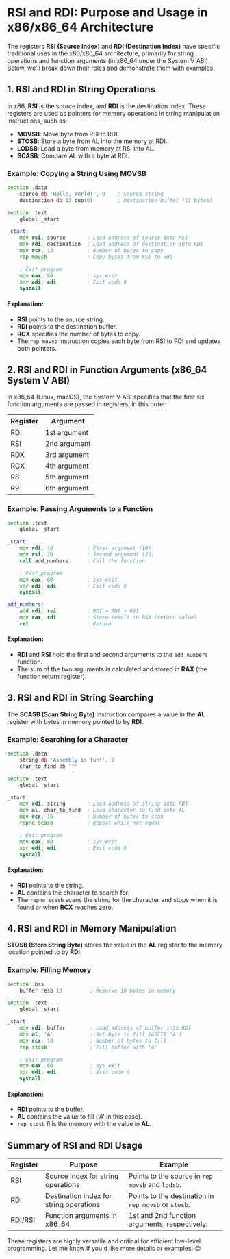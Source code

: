 
# RSI and RDI: Purpose and Usage in x86/x86_64 Architecture

The registers **RSI (Source Index)** and **RDI (Destination Index)** have specific traditional uses in the x86/x86_64 architecture, primarily for string operations and function arguments (in x86_64 under the System V ABI). Below, we'll break down their roles and demonstrate them with examples.

## 1. RSI and RDI in String Operations

In x86, **RSI** is the source index, and **RDI** is the destination index. These registers are used as pointers for memory operations in string manipulation instructions, such as:

- **MOVSB**: Move byte from RSI to RDI.
- **STOSB**: Store a byte from AL into the memory at RDI.
- **LODSB**: Load a byte from memory at RSI into AL.
- **SCASB**: Compare AL with a byte at RDI.

### Example: Copying a String Using MOVSB
```asm
section .data
    source db 'Hello, World!', 0    ; Source string
    destination db 13 dup(0)        ; Destination buffer (13 bytes)

section .text
    global _start

_start:
    mov rsi, source       ; Load address of source into RSI
    mov rdi, destination  ; Load address of destination into RDI
    mov rcx, 13           ; Number of bytes to copy
    rep movsb             ; Copy bytes from RSI to RDI

    ; Exit program
    mov eax, 60           ; sys_exit
    xor edi, edi          ; Exit code 0
    syscall
```
#### Explanation:
- **RSI** points to the source string.
- **RDI** points to the destination buffer.
- **RCX** specifies the number of bytes to copy.
- The `rep movsb` instruction copies each byte from RSI to RDI and updates both pointers.

## 2. RSI and RDI in Function Arguments (x86_64 System V ABI)

In x86_64 (Linux, macOS), the System V ABI specifies that the first six function arguments are passed in registers, in this order:

| Register | Argument |
|----------|----------|
| RDI      | 1st argument |
| RSI      | 2nd argument |
| RDX      | 3rd argument |
| RCX      | 4th argument |
| R8       | 5th argument |
| R9       | 6th argument |

### Example: Passing Arguments to a Function
```asm
section .text
    global _start

_start:
    mov rdi, 10           ; First argument (10)
    mov rsi, 20           ; Second argument (20)
    call add_numbers      ; Call the function

    ; Exit program
    mov eax, 60           ; sys_exit
    xor edi, edi          ; Exit code 0
    syscall

add_numbers:
    add rdi, rsi          ; RDI = RDI + RSI
    mov rax, rdi          ; Store result in RAX (return value)
    ret                   ; Return
```
#### Explanation:
- **RDI** and **RSI** hold the first and second arguments to the `add_numbers` function.
- The sum of the two arguments is calculated and stored in **RAX** (the function return register).

## 3. RSI and RDI in String Searching

The **SCASB (Scan String Byte)** instruction compares a value in the **AL** register with bytes in memory pointed to by **RDI**.

### Example: Searching for a Character
```asm
section .data
    string db 'Assembly is fun!', 0
    char_to_find db 'f'

section .text
    global _start

_start:
    mov rdi, string       ; Load address of string into RDI
    mov al, char_to_find  ; Load character to find into AL
    mov rcx, 16           ; Number of bytes to scan
    repne scasb           ; Repeat while not equal

    ; Exit program
    mov eax, 60           ; sys_exit
    xor edi, edi          ; Exit code 0
    syscall
```
#### Explanation:
- **RDI** points to the string.
- **AL** contains the character to search for.
- The `repne scasb` scans the string for the character and stops when it is found or when **RCX** reaches zero.

## 4. RSI and RDI in Memory Manipulation

**STOSB (Store String Byte)** stores the value in the **AL** register to the memory location pointed to by **RDI**.

### Example: Filling Memory
```asm
section .bss
    buffer resb 10         ; Reserve 10 bytes in memory

section .text
    global _start

_start:
    mov rdi, buffer        ; Load address of buffer into RDI
    mov al, 'A'            ; Set byte to fill (ASCII 'A')
    mov rcx, 10            ; Number of bytes to fill
    rep stosb              ; Fill buffer with 'A'

    ; Exit program
    mov eax, 60            ; sys_exit
    xor edi, edi           ; Exit code 0
    syscall
```
#### Explanation:
- **RDI** points to the buffer.
- **AL** contains the value to fill ('A' in this case).
- `rep stosb` fills the memory with the value in **AL**.

## Summary of RSI and RDI Usage

| Register | Purpose | Example |
|----------|---------|---------|
| RSI      | Source index for string operations | Points to the source in `rep movsb` and `lodsb`. |
| RDI      | Destination index for string operations | Points to the destination in `rep movsb` or `stosb`. |
| RDI/RSI  | Function arguments in x86_64 | 1st and 2nd function arguments, respectively. |

These registers are highly versatile and critical for efficient low-level programming. Let me know if you'd like more details or examples! 😊
```
